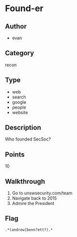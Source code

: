 #  Found-er

## Author
* evan

## Category
recon

## Type
* web
* search
* google
* people
* website

## Description
Who founded SecSoc?

## Points
10

## Walkthrough
1. Go to unswsecurity.com/team
2. Navigate back to 2015 
3. Admire the President

## Flag
`.*(andrew|benn?ett?).*`

